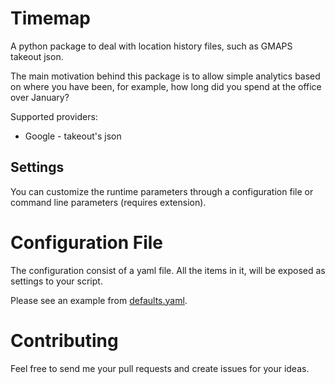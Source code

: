 # Timemap

A python package to deal with location history files, such
as GMAPS takeout json.

The main motivation behind this package is to allow simple analytics
based on where you have been, for example, how long did you spend
at the office over January?


Supported providers:
* Google - takeout's json


## Settings

You can customize the runtime parameters through a configuration file
or command line parameters (requires extension).


# Configuration File
The configuration consist of a yaml file. All the items in it, will be
exposed as settings to your script. 

Please see an example from [defaults.yaml][defaults.yaml].


# Contributing
Feel free to send me your pull requests and create issues for your ideas.

[defaults.yaml]: ./tests/defaults.yaml
